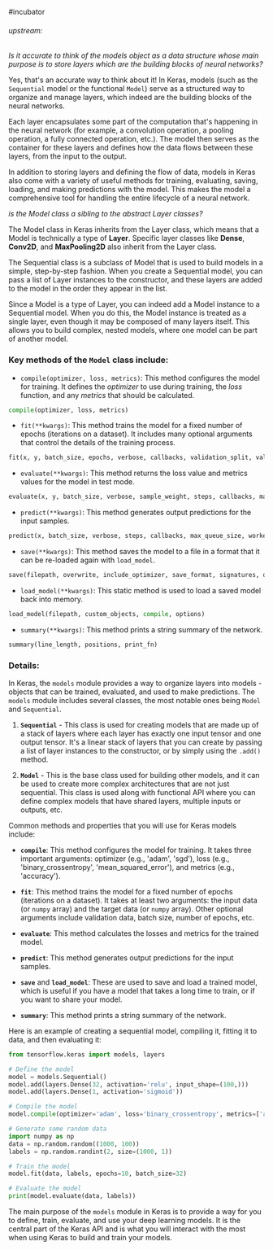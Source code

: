 #incubator 
###### upstream: 

*Is it accurate to think of the models object as a data structure whose main purpose is to store layers which are the building blocks of neural networks?*

Yes, that's an accurate way to think about it! In Keras, models (such as the `Sequential` model or the functional `Model`) serve as a structured way to organize and manage layers, which indeed are the building blocks of the neural networks.

Each layer encapsulates some part of the computation that's happening in the neural network (for example, a convolution operation, a pooling operation, a fully connected operation, etc.). The model then serves as the container for these layers and defines how the data flows between these layers, from the input to the output.

In addition to storing layers and defining the flow of data, models in Keras also come with a variety of useful methods for training, evaluating, saving, loading, and making predictions with the model. This makes the model a comprehensive tool for handling the entire lifecycle of a neural network.

*is the Model class a sibling to the abstract Layer classes?*

The Model class in Keras inherits from the Layer class, which means that a Model is technically a type of **Layer**. Specific layer classes like **Dense**, **Conv2D**, and **MaxPooling2D** also inherit from the Layer class.  

The Sequential class is a subclass of Model that is used to build models in a simple, step-by-step fashion. When you create a Sequential model, you can pass a list of Layer instances to the constructor, and these layers are added to the model in the order they appear in the list.  

Since a Model is a type of Layer, you can indeed add a Model instance to a Sequential model. When you do this, the Model instance is treated as a single layer, even though it may be composed of many layers itself. This allows you to build complex, nested models, where one model can be part of another model.

### Key methods of the `Model` class include:

-   `compile(optimizer, loss, metrics)`: This method configures the model for training. It defines the *optimizer* to use during training, the *loss* function, and any *metrics* that should be calculated.
```python
compile(optimizer, loss, metrics)
```

-   `fit(**kwargs)`: This method trains the model for a fixed number of epochs (iterations on a dataset). It includes many optional arguments that control the details of the training process.
```python 
fit(x, y, batch_size, epochs, verbose, callbacks, validation_split, validation_data, shuffle, class_weight, sample_weight, initial_epoch, steps_per_epoch, validation_steps, validation_batch_size, validation_freq, max_queue_size, workers, use_multiprocessing)`
```

-   `evaluate(**kwargs)`: This method returns the loss value and metrics values for the model in test mode.
```python
evaluate(x, y, batch_size, verbose, sample_weight, steps, callbacks, max_queue_size, workers, use_multiprocessing, return_dict)
```

-   `predict(**kwargs)`: This method generates output predictions for the input samples.
```python
predict(x, batch_size, verbose, steps, callbacks, max_queue_size, workers, use_multiprocessing)
```

-   `save(**kwargs)`: This method saves the model to a file in a format that it can be re-loaded again with `load_model`.
```python
save(filepath, overwrite, include_optimizer, save_format, signatures, options, save_traces)
```

-   `load_model(**kwargs)`: This static method is used to load a saved model back into memory.
```python
load_model(filepath, custom_objects, compile, options)
```

-   `summary(**kwargs)`: This method prints a string summary of the network.
```python
summary(line_length, positions, print_fn)
```



### Details: 

In Keras, the `models` module provides a way to organize layers into models - objects that can be trained, evaluated, and used to make predictions. The `models` module includes several classes, the most notable ones being `Model` and `Sequential`.

1.  **`Sequential`** - This class is used for creating models that are made up of a stack of layers where each layer has exactly one input tensor and one output tensor. It's a linear stack of layers that you can create by passing a list of layer instances to the constructor, or by simply using the `.add()` method.
    
2.  **`Model`** - This is the base class used for building other models, and it can be used to create more complex architectures that are not just sequential. This class is used along with functional API where you can define complex models that have shared layers, multiple inputs or outputs, etc.
    

Common methods and properties that you will use for Keras models include:

-   **`compile`**: This method configures the model for training. It takes three important arguments: optimizer (e.g., 'adam', 'sgd'), loss (e.g., 'binary_crossentropy', 'mean_squared_error'), and metrics (e.g., 'accuracy').
    
-   **`fit`**: This method trains the model for a fixed number of epochs (iterations on a dataset). It takes at least two arguments: the input data (or `numpy` array) and the target data (or `numpy` array). Other optional arguments include validation data, batch size, number of epochs, etc.
    
-   **`evaluate`**: This method calculates the losses and metrics for the trained model.
    
-   **`predict`**: This method generates output predictions for the input samples.
    
-   **`save`** and **`load_model`**: These are used to save and load a trained model, which is useful if you have a model that takes a long time to train, or if you want to share your model.
    
-   **`summary`**: This method prints a string summary of the network.
    

Here is an example of creating a sequential model, compiling it, fitting it to data, and then evaluating it:

```python 
from tensorflow.keras import models, layers

# Define the model
model = models.Sequential()
model.add(layers.Dense(32, activation='relu', input_shape=(100,)))
model.add(layers.Dense(1, activation='sigmoid'))

# Compile the model
model.compile(optimizer='adam', loss='binary_crossentropy', metrics=['accuracy'])

# Generate some random data
import numpy as np
data = np.random.random((1000, 100))
labels = np.random.randint(2, size=(1000, 1))

# Train the model
model.fit(data, labels, epochs=10, batch_size=32)

# Evaluate the model
print(model.evaluate(data, labels))

```


The main purpose of the `models` module in Keras is to provide a way for you to define, train, evaluate, and use your deep learning models. It is the central part of the Keras API and is what you will interact with the most when using Keras to build and train your models.


